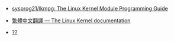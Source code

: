 * [sysprog21/lkmpg: The Linux Kernel Module Programming Guide](https://github.com/sysprog21/lkmpg)

* [繁體中文翻譯 — The Linux Kernel documentation](https://docs.kernel.org/next/translations/zh_TW/index.html#id6)
* [??]()
